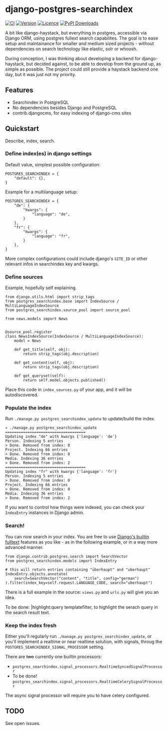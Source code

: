 # django-postgres-searchindex

[![CI](https://img.shields.io/github/actions/workflow/status/bnzk/django-postgres-searchindex/ci.yml?style=flat-square&logo=github "CI")](https://github.com/bnzk/django-postgres-searchindex/actions/workflows/ci.yml)
[![Version](https://img.shields.io/pypi/v/django-postgres-searchindex.svg?style=flat-square "Version")](https://pypi.python.org/pypi/django-postgres-searchindex/)
[![Licence](https://img.shields.io/github/license/bnzk/django-postgres-searchindex.svg?style=flat-square "Licence")](https://pypi.python.org/pypi/django-postgres-searchindex/)
[![PyPI Downloads](https://img.shields.io/pypi/dm/django-postgres-searchindex?style=flat-square "PyPi Downloads")](https://pypistats.org/packages/django-postgres-searchindex)

A bit like django-haystack, but everything in postgres, accessible via Django ORM, using
postgres fullext search capabilites. The goal is to ease setup and 
maintainance for smaller and medium sized projects - without dependencies on
search technology like elastic, solr or whoosh.

During conception, I was thinking about developing a backend for django-haystack, but 
decided against, to be able to develop from the ground up, as simple as possible. The 
project could still provide a haystack backend one day, but it was just not my priority.

## Features

- Searchindex in PostgreSQL
- No dependencies besides Django and PostgreSQL
- contrib.djangocms, for easy indexing of django-cms sites

## Quickstart

Describe, index, search.

### Define index(es) in django settings

Default value, simplest possible configuration:

```
POSTGRES_SEARCHINDEX = {
    "default": {},
}
```

Example for a multilanguage setup:

```
POSTGRES_SEARCHINDEX = {
    "de": {
        "kwargs": {
            "language": "de",
        }
    },
    "fr": {
        "kwargs": {
            "language": "fr",
        }
    },
}
```

More complex configurations could include django's `SITE_ID` or other relevant infos
in searchindex key and kwargs.

### Define sources

Example, hopefully self explaining. 

```
from django.utils.html import strip_tags
from postgres_searchindex.base import IndexSource / MultiLanguageIndexSource
from postgres_searchindex.source_pool import source_pool

from news.models import News


@source_pool.register
class NewsIndexSource(IndexSource / MultiLanguageIndexSource):
    model = News

    def get_title(self, obj):
        return strip_tags(obj.description)

    def get_content(self, obj):
        return strip_tags(obj.description)

    def get_queryset(self):
        return self.model.objects.published()
```
Place this code in `index_sources.py` of your app, and it will be autodiscovered.

### Populate the index

Run  `./manage.py postgres_searchindex_update` to update/build the index.

```
» ./manage.py postgres_searchindex_update
====================================
Updating index "de" with kwargs {'language': 'de'}
Person. Indexing 5 entries
> Done. Removed from index: 0
Project. Indexing 66 entries
> Done. Removed from index: 0
Media. Indexing 36 entries
> Done. Removed from index: 2
====================================
Updating index "fr" with kwargs {'language': 'fr'}
Person. Indexing 5 entries
> Done. Removed from index: 0
Project. Indexing 66 entries
> Done. Removed from index: 0
Media. Indexing 36 entries
> Done. Removed from index: 2
```

If you want to control how things were indexed, you can check
your `IndexEntry` instances in Django admin.

### Search!

You can now search in your index. You are free to use [Django's builtin fulltext](https://docs.djangoproject.com/en/dev/ref/contrib/postgres/search/)
features as you like - as in the following example, or in a way more advanced manner.

```
from django.contrib.postgres.search import SearchVector
from postgres_searchindex.models import IndexEntry

# this will return entries containing "überhaupt" and "uberhaupt"
IndexEntry.objects.annotate(
    search=SearchVector("content", "title", config="german")
).filter(index_key=self.request.LANGUAGE_CODE, search="uberhaupt")

```

There is a full example in the source: `views.py` and `urls.py` will give you an idea. 

To be done: |highlight:query templatefilter, to highlight the serach query in the 
search result text.

### Keep the index fresh

Either you'll regularly run `./manage.py postgres_searchindex_update`, or you'll 
implement a realtime or near realtime solution, with signals, throug the 
`POSTGRES_SEARCHINDEX_SIGNAL_PROCESSOR` setting. 

There are ~~two~~ currently one builtin processors:
 - `postgres_searchindex.signal_processors.RealtimeSyncedSignalProcessor`
 - To be done! `postgres_searchindex.signal_processors.RealtimeCelerySignalProcessor`

The async signal processor will require you to have celery configured.


## TODO

See open issues.
